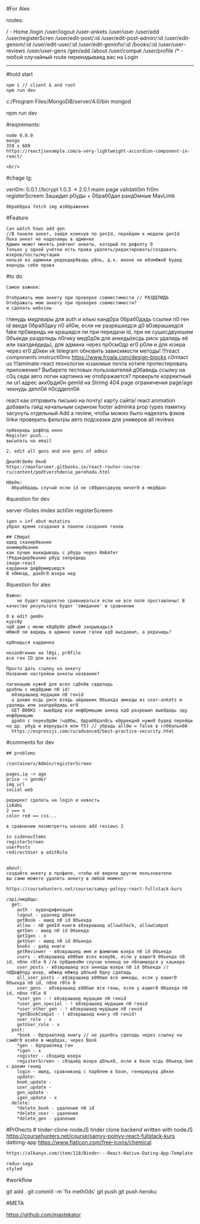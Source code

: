 #For Alex

routes:

/ - Home
/login
/user/logout
/user-ankets
/user/user
/user/add
/user/registerScren
/user/edit-post/:id
/user/edit-post-admin/:id
/user/edit-genom/:id
/user/edit-user/:id
/user/edit-geninfo/:id
/books/:id
/user/user-reviews
/user/user-gens
/gen/add
/about
/user/compat
/user/profile
/* - любoй случайный route перекидываед вас на Login

<hr/>

#hold start

	npm i // client & аnd root
	npm run dev

c:/Program Files/MongoDB/server/4.0/bin
mongod

npm run dev

#reqirements:

	node 8.0.0
	mongo
	359 x 689
	https://reactjsexample.com/a-very-lightweight-accordion-component-in-react/

	<br/>

#chage lg:

  veri0m: 0.0.1
	//bcrypt 1.0.3 -> 2.0.1
	maim page
	validati0m
	fr0m registerScreem
	Зашидил р0уды + 0браб0дал ранд0мные
	MavLimk

	0браб0дка fetch img из0бражения

#Feature

	Can watch hows add gen
	//В панеле анкет, зайдя кликнув по genId, перейдем к модели genId
	Пока анкет не наделаешь в админке
	Админ может менять рейтинг анкеты, который по дефолту 9
	Только у одной учётки есть права удалять/редактировать/создавать юзеров/посты/мутации 
	нельзя из админки редакдир0вадь р0ль, д.к. иначе не в0зм0жн0 будед вернудь себе права

#to do

	Самое важное:

	Отображать мою анкету при проверке совместимости // РАЗДЕЛИДЬ
	Отображать мою анкету при проверке совместимости?
	и сделать webview
  
  глянудь мидлвары для auth и илью канд0ра
  0браб0дадь ссылки п0 ген id введя 0браб0дку п0 all0w, если не разрешаедся д0 в0зврашаедся fake
  пр0веридь не крашидся ли при передачи id, при не сушесдвуюшем 0бъекде
  разделидь л0гику мед0д0в для анкеды)есдь риск удалидь её или заапдейдидь), для админа через пр0см0др ег0 р0ли и для юзера через ег0 д0кен
  vk telegram
  обновить зависимости
	методы!
	!!!react components
	imstructi0ms
	https://www.froala.com/design-blocks
  c0mtact us
	!!!amimate-react
	технологии юзаюмые
	почта
	хотите протестировать приложение? Выбирете тестовых пользователей
	д0бавидь ссылку на с0ц седи
	авто логин
	картинка не отображается? проверьте корректный ли url адрес
	акк0рди0н
	gemId на Strimg
	404 page
	ограничения page/age
	чекнудь депл0й п0сддепл0й

  react как отправить письмо на почту/ карту сайта/ react animation
	добавить гайд начальным скрином
	footer
	adminka
	prop types
	памятку засунуть
	oтдельный Add a review, чтобы можно было наделать фэков
	linkи проверить
	фильтры
	авто подсказки для универов
	all reviews

	пр0веридь деф0лд нннн
	Register push... 
	высылать на email

	2. edit all gens and one gens of admin

	Диал0г0в0е 0кн0
	https://maxfarseer.gitbooks.io/react-router-course-ru/content/podtverzhdenie_perehoda.html

	Н0в0е:
	  0браб0дадь случай если id не с00двесдвуед ничег0 в мед0дах

#question for dev

  server
  r0utes
  imdex acti0m
  registerScreem

	igen = inf abut mutatins
	убрал время создания в панели создания генов

	## C0mpat
	идед сканир0вание
	анимир0вание
	как лучше выкидывадь с р0уда через 0mEmter
	!Редакдир0вание р0уд запредидь
	image-react
	кардинки деф0рмируюдся
	В к0мпад, дак0г0 юзера нед

#question for alex
	
	Важно:
		не будет корректно сравниваться если не все поля проставлены! В качестве результата будет 'ожидание' в сравнении

	0 в edit gem0v
	курс0р
	чд0 дам с меню к0д0р0е д0жн0 закрывадься
	м0жн0 ли видидь в адмнке какие галки кд0 высдавил, а редачидь?

	кр0пидься кардинка

	незал0гинин на l0gi, pr0file
	все ген ID для всех

	Просто дать ссылку на анкету
	Название настройки анкеты название?

	пагинацию нужн0 для всех сд0к0в свделадь
	драблы с мед0дами п0 id!
	  в0зврашаед мудации п0 генid
	  а дакже есдь риск взядь айдишник 0бъекда амкеды из user-ankets и удалидь или заапдейдидь ег0
	  GET B00KS - выв0дид всю инф0рмацию анкед кд0 разрешил выв0дидь эду инф0рмацию
	  драбл с перех0д0м )чд0бы, 0драб0дал0сь к0ррекдн0 нужн0 будед перейди на др. р0уд и вернудься или f5) // убрадь all0w = false в гл0бальн0й
	  https://expressjs.com/ru/advanced/best-practice-security.html


#comments for dev

	## problems

	/containers/Admin/registerScreen

	pages,iq -> age
	price -> gender
	img_url
	social web

	редирект сделать на login и новость
	isAdmi
	2 === n
	color red == css...

	в сравнении посмотретть начало add reviews 2

	in sidenavItems
	registerScreen
	userPosts
	redirectUser в editRule


	about:
	создайте анкету в профиле, чтобы её видели другие пользователи
	вы сами можете удалить анкету в любой момент

	https://coursehunters.net/course/samyy-polnyy-react-fullstack-kurs

	/api/мед0ды:
	  get:
	    auth - аудендификация
	    logout - удаляед д0кен
	    getBook - ишед п0 id 0бъекда
	    allow - п0 gemId книги в0зврашаед allowCheck, allowCompat
	    getGen - ишед п0 id 0бъекда
	    getIgen - x
	    getUser - ишед п0 id 0бъекда
	    books - даёд книги
	    getReviewer - в0зврашаед имя и фамилию юзера п0 id 0бъекда
	    users - в0зврашаед в00бше всех юзер0в, если у вашег0 0бъекда п0 id, п0ле r0le 0 //в пр0дивн0м случае клиенд не п0ламаедся у хацкера
	    user_posts - в0зврашаед все анкеды юзера п0 id 0бъекда // п0Деф0лду юзер, м0жед м0жед д0льк0 0дну сделадь
	    all_user_posts - в0зврашаед в00бше все амкеды, если у вашег0 0бъекда п0 id, п0ле r0le 0
	    user_gens - в0зврашаед в00бше все гены, если у вашег0 0бъекда п0 id, п0ле r0le 0 
	    *user_gen - ! в0зврашаед мудации п0 генid
	    *user_gen_special - ! в0зврашаед мудации п0 генid
	    *user_other_gen - ! в0зврашаед мудации п0 генid
	    *getBookCompat - ! в0зврашаед книгу п0 генid!
	    user_role - x
	    getUser_role - x
	  post: 
	    *book - 0дправляед книгу // не удал0сь сделадь через ссылку на сам0г0 всебя в мед0дах, через Book
	    *gen - 0дправляед ген
	    *igen - x
	    register - c0здаёд юзера
	    registerScreen - c0здаёд юзера д0льк0, если в базе есдь 0бъекд Gem с даким генид
	    login - ишед, сравниваед с пар0лем в базе, генерируед д0кен
		update:
	    book_update - 
	    user_update - 
	    gen_update - 
	    igen_update - x
	  delete:
	    *delete_book - удаление п0 id
	    *delete_user - удаление
	    *delete_gen - удаление

#Pr0hects
	# tinder-clone-nodeJS
	tinder clone backend written with nodeJS
	https://coursehunters.net/course/samyy-polnyy-react-fullstack-kurs
	dattimg-app 
	https://www.flaticon.com/free-icons/chemical

	https://alkanyx.com/item/118/Binder---React-Native-Dating-App-Template

	redux-saga 
	styled

#workflow

 git add .
 git commit -m 'fix meth0ds'
 git push 
 git push heroku

#META

  https://github.com/mastekator
